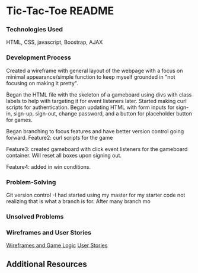 # Tic-Tac-Toe README

### Technologies Used
HTML, CSS, javascript, Boostrap, AJAX

### Development Process
Created a wireframe with general layout of the webpage with a focus on minimal appearance/simple function to keep myself grounded in "not focusing on making it pretty".

Began the HTML file with the skeleton of a gameboard using divs with class labels to help with targeting it for event listeners later.
Started making curl scripts for authentication. Began updating HTML with form inputs for sign-in, sign-up, sign-out, change password, and a button for placeholder button for games.

Began branching to focus features and have better version control going forward.
Feature2: curl scripts for the game

Feature3: created gameboard with click event listeners for the gameboard container. Will reset all boxes upon signing out.

Feature4: added in win conditions.

### Problem-Solving
Git version control
  -I had started using my master for my starter code not realizing that is what a branch is for. After many branch mo
### Unsolved Problems

### Wireframes and User Stories
[Wireframes and Game Logic](https://docs.google.com/document/d/11EOo66GlwZ4Z36bkBZ1rLE_e6uPFOURrwaPe-qyy9tY/edit?usp=sharing)
[User Stories](https://docs.google.com/document/d/1iTRYgMV0XK1UHUHtS1pb5L_2ZRFf8WYD2LOeXDgZZbU/edit?usp=sharing)
## Additional Resources
